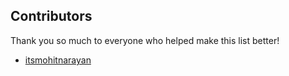 ## Contributors
Thank you so much to everyone who helped make this list better!

- [itsmohitnarayan](https://github.com/itsmohitnarayan/)
